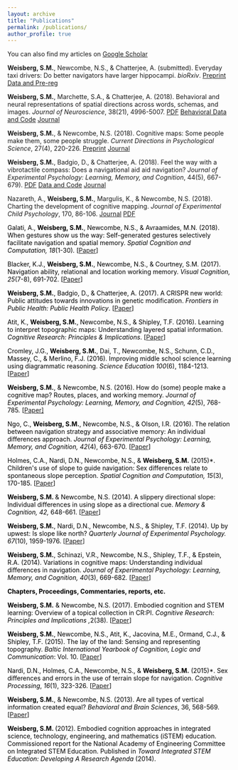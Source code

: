 ```yaml
---
layout: archive
title: "Publications"
permalink: /publications/
author_profile: true
---
```

You can also find my articles on [Google Scholar](https://scholar.google.com/citations?user=HxSZ5_MAAAAJ&hl=en)


__Weisberg, S.M.__, Newcombe, N.S., & Chatterjee, A. (submitted). Everyday taxi drivers: Do better navigators have larger hippocampi. _bioRxiv_. [Preprint](https://www.biorxiv.org/content/early/2018/09/29/431155) [Data and Pre-reg](https://osf.io/ea99d/)


__Weisberg, S.M.__, Marchette, S.A., & Chatterjee, A. (2018). Behavioral and neural representations of spatial directions across words, schemas, and images. _Journal of Neuroscience_, 38(21), 4996-5007. [PDF](http://smweis.github.io/files/JNeuro_Weisberg_2018.pdf) [Behavioral Data and Code](https://osf.io/djwfa/) [Journal](http://www.jneurosci.org/content/early/2018/05/02/JNEUROSCI.3250-17.2018)


__Weisberg, S.M.__, & Newcombe, N.S. (2018). Cognitive maps: Some people make them, some people struggle. _Current Directions in Psychological Science_, 27(4), 220-226. [Preprint](https://osf.io/ekdpa/)  [Journal](http://journals.sagepub.com/doi/full/10.1177/096372141774452)


__Weisberg, S.M.__, Badgio, D., & Chatterjee, A. (2018). Feel the way with a vibrotactile compass: Does a navigational aid aid navigation? _Journal of Experimental Psychology: Learning, Memory, and Cognition_, 44(5), 667-679).   [PDF](http://smweis.github.io/files/JEP_Weisberg_2018.pdf)  [Data and Code](https://osf.io/q4krj/)  [Journal](https://doi.org/10.1101/122994)  


Nazareth, A., __Weisberg, S.M.__, Margulis, K., & Newcombe, N.S. (2018). Charting the development of cognitive mapping. _Journal of Experimental Child Psychology_, 170, 86-106. [Journal](https://www.sciencedirect.com/science/article/pii/S0022096517305052)  [PDF](http://smweis.github.io/files/JECP_Weisberg_2018.pdf)

<span style="color:#000000;">Galati, A., <strong>Weisberg, S.M.</strong>, Newcombe, N.S., & Avraamides, M.N. (2018). When gestures show us the way: Self-generated gestures selectively facilitate navigation and spatial memory. <em>Spatial Cognition and Computation, 18</em>(1-30)<em>. </em>[<a href="https://dx.doi.org/10.1080/13875868.2017.1332064">Paper</a>]</span>

<span style="color:#000000;">Blacker, K.J., <strong>Weisberg, S.M.</strong>, Newcombe, N.S., & Courtney, S.M. (2017). Navigation ability, relational and location working memory. <em>Visual Cognition, 25</em>(7-8), 691-702. [<a href="https://dx.doi.org/10.1080/13506285.2017.1322652">Paper</a>]</span>

<span style="color:#000000;"><strong>Weisberg, S.M.</strong>, Badgio, D., & Chatterjee, A. (2017). A CRISPR new world: Public attitudes towards innovations in genetic modification. <em>Frontiers in Public Health: Public Health Policy</em>. [<a href="https://dx.doi.org/10.3389/fpubh.2017.00117">Paper</a>]</span>

<span style="color:#000000;">Atit, K., <strong>Weisberg, S.M.</strong>, Newcombe, N.S., & Shipley, T.F. (2016). Learning to interpret topographic maps: Understanding layered spatial information. <em>Cognitive Research: Principles & Implications</em>. [<a href="https://dx.doi.org/10.1186/s41235-016-0002-y">Paper</a>]</span>

<span style="color:#000000;">Cromley, J.G., <strong>Weisberg, S.M.</strong>, Dai, T., Newcombe, N.S., Schunn, C.D., Massey, C., & Merlino, F.J. (2016). Improving middle school science learning using diagrammatic reasoning. <em>Science Education 100</em>(6), 1184-1213. [<a href="https://dx.doi.org/10.1002/sce.21241">Paper</a>]</span>

<span style="color:#000000;"><strong>Weisberg, S.M.</strong>, & Newcombe, N.S. (2016). How do (some) people make a cognitive map? Routes, places, and working memory. <em>Journal of Experimental Psychology: Learning, Memory, and Cognition, 42</em>(5), 768-785<em>.</em> [<a href="https://dx.doi.org/10.1037/xlm0000200">Paper]</a></span>

<span style="color:#000000;">Ngo, C., <strong>Weisberg, S.M.</strong>, Newcombe, N.S., & Olson, I.R. (2016). The relation between navigation strategy and associative memory: An individual differences approach. <em>Journal of Experimental Psychology: Learning, Memory, and Cognition, 42</em>(4), 663-670<em>.</em> [<a href="https://dx.doi.org/10.1037/xlm0000193">Paper</a>] </span>

<span style="color:#000000;">Holmes, C.A., Nardi, D.N., Newcombe, N.S., & <strong>Weisberg, S.M.</strong> (2015)*. Children's use of slope to guide navigation: Sex differences relate to spontaneous slope perception. <em>Spatial Cognition and Computation, 15</em>(3), 170-185. [<a href="https://dx.doi.org/10.1080/13875868.2015.1015131">Paper</a>]</span>

<span style="color:#000000;"><strong>Weisberg, S.M. </strong>& Newcombe, N.S. (2014). A slippery directional slope: Individual differences in using slope as a directional cue. <em>Memory & Cognition, 42, </em>648-661. [<a href="https://dx.doi.org/10.3758/s13421-013-0387-5">Paper</a>]</span>

<span style="color:#000000;"><strong>Weisberg, S.M.</strong>, Nardi, D.N., Newcombe, N.S., & Shipley, T.F. (2014). Up by upwest: Is slope like north? <em>Quarterly Journal of Experimental Psychology. 67</em>(10), 1959-1976.</span> [<a href="https://dx.doi.org/10.1080/17470218.2014.880122">Paper</a>]

<span style="color:#000000;"><strong>Weisberg, S.M.</strong>, Schinazi, V.R., Newcombe, N.S., Shipley, T.F., & Epstein, R.A. (2014). Variations in cognitive maps: Understanding individual differences in navigation.<em> Journal of Experimental Psychology: Learning, Memory, and Cognition, 40</em>(3), 669-682<em>. </em>[<a href="https://dx.doi.org/10.1037/a0035261">Paper</a>]</span>

<span style="color:#000000;"><strong>Chapters, Proceedings, Commentaries, reports, etc.</strong></span>

<span style="color:#000000;"><strong>Weisberg, S.M.</strong> & Newcombe, N.S. (2017). Embodied cognition and STEM learning: Overview of a topical collection in CR:PI. <em>Cognitive Research: Principles and Implications ,</em>2(38). [<a href="https://dx.doi.org/10.1186/s41235-017-0071-6">Paper</a>]</span>

<span style="color:#000000;"><strong>Weisberg, S.M.</strong>, Newcombe, N.S., Atit, K., Jacovina, M.E., Ormand, C.J., & Shipley, T.F. (2015). The lay of the land: Sensing and representing topography. <em>Baltic International Yearbook of Cognition, Logic and Communication</em>: Vol. 10. [<a href="https://dx.doi.org/10.4148/1944-3676.1099">Paper</a>]</span>

<span style="color:#000000;">Nardi, D.N., Holmes, C.A., Newcombe, N.S., & <strong>Weisberg, S.M.</strong> (2015)*. Sex differences and errors in the use of terrain slope for navigation. <em>Cognitive Processing</em>, <em>16</em>(1), 323-326. [<a href="https://dx.doi.org/10.1007/s10339-015-0669-x">Paper</a>]</span>

<span style="color:#000000;"><strong>Weisberg, S.M.</strong>, & Newcombe, N.S. (2013). Are all types of vertical information created equal? <em>Behavioral and Brain Sciences</em>, 36, 568-569. [<a href="https://dx.doi.org/10.1017/S0140525X13000599">Paper</a>]</span>

<span style="color:#000000;"><strong>Weisberg, S.M. </strong>(2012). Embodied cognition approaches in integrated science, technology, engineering, and mathematics (iSTEM) education. Commissioned report for the National Academy of Engineering Committee on Integrated STEM Education. Published in <em>Toward Integrated STEM Education: Developing A Research Agenda </em>(2014).</span>
